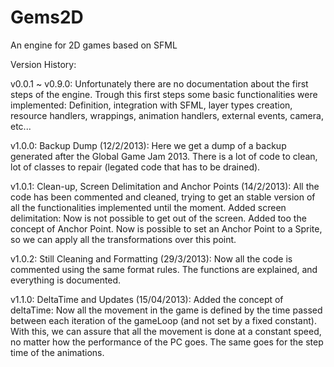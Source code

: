 Gems2D
======

An engine for 2D games based on SFML


Version History:

v0.0.1 ~ v0.9.0: Unfortunately there are no documentation about the first steps of the engine. Trough this first steps some basic functionalities were implemented: Definition, integration with SFML, layer types creation, resource handlers, wrappings, animation handlers, external events, camera, etc...

v1.0.0: Backup Dump (12/2/2013): Here we get a dump of a backup generated after the Global Game Jam 2013. There is a lot of code to clean, lot of classes to repair (legated code that has to be drained).

v1.0.1: Clean-up, Screen Delimitation and Anchor Points (14/2/2013): All the code has been commented and cleaned, trying to get an stable version of all the functionalities implemented until the moment. Added screen delimitation: Now is not possible to get out of the screen. Added too the concept of Anchor Point. Now is possible to set an Anchor Point to a Sprite, so we can apply all the transformations over this point.

v1.0.2: Still Cleaning and Formatting (29/3/2013): Now all the code is commented using the same format rules. The functions are explained, and everything is documented.

v1.1.0: DeltaTime and Updates (15/04/2013): Added the concept of deltaTime: Now all the movement in the game is defined by the time passed between each iteration of the gameLoop (and not set by a fixed constant). With this, we can assure that all the movement is done at a constant speed, no matter how the performance of the PC goes. The same goes for the step time of the animations.
